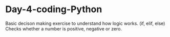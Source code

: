 # Day-4-coding-Python
Basic decison making exercise to understand how logic works. (if, elif, else)
Checks whether a number is positive, negative or zero.
